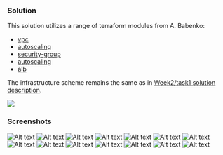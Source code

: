 ### Solution
This solution utilizes a range of terraform modules from A. Babenko:
 - [vpc](https://registry.terraform.io/modules/terraform-aws-modules/vpc/aws/latest)
 - [autoscaling](https://registry.terraform.io/modules/terraform-aws-modules/autoscaling/aws/latest)
 - [security-group](https://registry.terraform.io/modules/terraform-aws-modules/security-group/aws/latest)
 - [autoscaling](https://registry.terraform.io/modules/terraform-aws-modules/autoscaling/aws/latest)
 - [alb](https://registry.terraform.io/modules/terraform-aws-modules/alb/aws/latest)

The infrastructure scheme remains the same as in [Week2/task1 solution description](../../week2/task1/docs/solution.md).

![](../../week2/task1/docs/EC2_ASG.png)

### Screenshots
![Alt text](2023-09-12_20h25_15.png)
![Alt text](2023-09-12_20h26_57.png)
![Alt text](2023-09-12_20h28_09.png)
![Alt text](2023-09-12_20h28_36.png)
![Alt text](2023-09-12_20h29_04.png)
![Alt text](2023-09-12_20h29_18.png)
![Alt text](2023-09-12_20h30_42.png)
![Alt text](2023-09-12_20h31_31.png)
![Alt text](2023-09-12_20h32_08.png)
![Alt text](2023-09-12_20h32_13.png)
![Alt text](2023-09-12_20h33_52.png)
![Alt text](2023-09-12_20h35_25.png)
![Alt text](2023-09-12_20h36_48.png)
![Alt text](2023-09-12_20h37_23.png)
